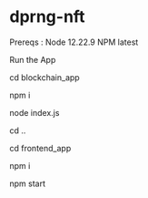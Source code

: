 # dprng-nft

Prereqs : 
Node 12.22.9
NPM latest

Run the App

cd blockchain_app

npm i

node index.js

cd ..

cd frontend_app

npm i

npm start


